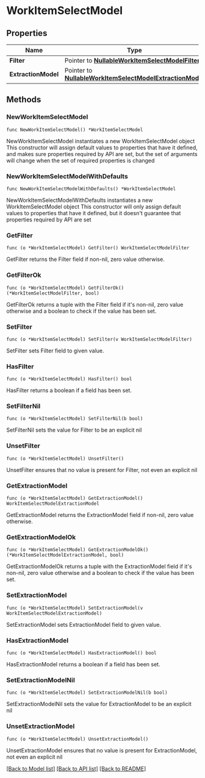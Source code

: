 # WorkItemSelectModel

## Properties

Name | Type | Description | Notes
------------ | ------------- | ------------- | -------------
**Filter** | Pointer to [**NullableWorkItemSelectModelFilter**](WorkItemSelectModelFilter.md) |  | [optional] 
**ExtractionModel** | Pointer to [**NullableWorkItemSelectModelExtractionModel**](WorkItemSelectModelExtractionModel.md) |  | [optional] 

## Methods

### NewWorkItemSelectModel

`func NewWorkItemSelectModel() *WorkItemSelectModel`

NewWorkItemSelectModel instantiates a new WorkItemSelectModel object
This constructor will assign default values to properties that have it defined,
and makes sure properties required by API are set, but the set of arguments
will change when the set of required properties is changed

### NewWorkItemSelectModelWithDefaults

`func NewWorkItemSelectModelWithDefaults() *WorkItemSelectModel`

NewWorkItemSelectModelWithDefaults instantiates a new WorkItemSelectModel object
This constructor will only assign default values to properties that have it defined,
but it doesn't guarantee that properties required by API are set

### GetFilter

`func (o *WorkItemSelectModel) GetFilter() WorkItemSelectModelFilter`

GetFilter returns the Filter field if non-nil, zero value otherwise.

### GetFilterOk

`func (o *WorkItemSelectModel) GetFilterOk() (*WorkItemSelectModelFilter, bool)`

GetFilterOk returns a tuple with the Filter field if it's non-nil, zero value otherwise
and a boolean to check if the value has been set.

### SetFilter

`func (o *WorkItemSelectModel) SetFilter(v WorkItemSelectModelFilter)`

SetFilter sets Filter field to given value.

### HasFilter

`func (o *WorkItemSelectModel) HasFilter() bool`

HasFilter returns a boolean if a field has been set.

### SetFilterNil

`func (o *WorkItemSelectModel) SetFilterNil(b bool)`

 SetFilterNil sets the value for Filter to be an explicit nil

### UnsetFilter
`func (o *WorkItemSelectModel) UnsetFilter()`

UnsetFilter ensures that no value is present for Filter, not even an explicit nil
### GetExtractionModel

`func (o *WorkItemSelectModel) GetExtractionModel() WorkItemSelectModelExtractionModel`

GetExtractionModel returns the ExtractionModel field if non-nil, zero value otherwise.

### GetExtractionModelOk

`func (o *WorkItemSelectModel) GetExtractionModelOk() (*WorkItemSelectModelExtractionModel, bool)`

GetExtractionModelOk returns a tuple with the ExtractionModel field if it's non-nil, zero value otherwise
and a boolean to check if the value has been set.

### SetExtractionModel

`func (o *WorkItemSelectModel) SetExtractionModel(v WorkItemSelectModelExtractionModel)`

SetExtractionModel sets ExtractionModel field to given value.

### HasExtractionModel

`func (o *WorkItemSelectModel) HasExtractionModel() bool`

HasExtractionModel returns a boolean if a field has been set.

### SetExtractionModelNil

`func (o *WorkItemSelectModel) SetExtractionModelNil(b bool)`

 SetExtractionModelNil sets the value for ExtractionModel to be an explicit nil

### UnsetExtractionModel
`func (o *WorkItemSelectModel) UnsetExtractionModel()`

UnsetExtractionModel ensures that no value is present for ExtractionModel, not even an explicit nil

[[Back to Model list]](../README.md#documentation-for-models) [[Back to API list]](../README.md#documentation-for-api-endpoints) [[Back to README]](../README.md)


